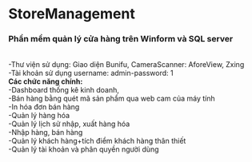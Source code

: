 # StoreManagement
<h3>Phần mềm quản lý cửa hàng trên Winform và SQL server</h3>
<br>-Thư viện sử dụng: Giao diện Bunifu, CameraScanner: AforeView, Zxing
<br>-Tài khoản sử dụng username: admin-password: 1
<br><b>Các chức năng chính:</b>
<br>-Dashboard thống kê kinh doanh,
<br>-Bán hàng bằng quét mã sản phẩm qua web cam của máy tính
<br>-In hóa đơn bán hàng
<br>-Quản lý hàng hóa
<br>-Quản lý lịch sử nhập, xuất hàng hóa
<br>-Nhập hàng, bán hàng
<br>-Quản lý khách hàng+tích điểm khách hàng thân thiết
<br>-Quản lý tài khoản và phân quyền người dùng
